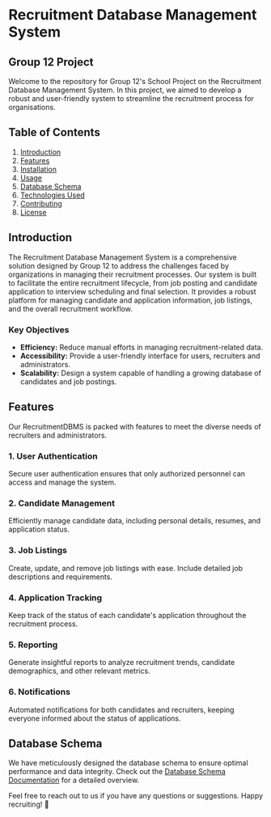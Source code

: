 # Recruitment Database Management System

## Group 12 Project
Welcome to the repository for Group 12's School Project on the Recruitment Database Management System. In this project, we aimed to develop a robust and user-friendly system to streamline the recruitment process for organisations.

## Table of Contents
1. [Introduction](#introduction)
2. [Features](#features)
3. [Installation](#installation)
4. [Usage](#usage)
5. [Database Schema](#database-schema)
6. [Technologies Used](#technologies-used)
7. [Contributing](#contributing)
8. [License](#license)


## Introduction
The Recruitment Database Management System is a comprehensive solution designed by Group 12 to address the challenges faced by organizations in managing their recruitment processes. Our system is built to facilitate the entire recruitment lifecycle, from job posting and candidate application to interview scheduling and final selection. It provides a robust platform for managing candidate and application information, job listings, and the overall recruitment workflow.

### Key Objectives
- **Efficiency:** Reduce manual efforts in managing recruitment-related data.
- **Accessibility:** Provide a user-friendly interface for users, recruiters and administrators.
- **Scalability:** Design a system capable of handling a growing database of candidates and job postings.


## Features
Our RecruitmentDBMS is packed with features to meet the diverse needs of recruiters and administrators.

### 1. User Authentication
Secure user authentication ensures that only authorized personnel can access and manage the system.

### 2. Candidate Management
Efficiently manage candidate data, including personal details, resumes, and application status.

### 3. Job Listings
Create, update, and remove job listings with ease. Include detailed job descriptions and requirements.

### 4. Application Tracking
Keep track of the status of each candidate's application throughout the recruitment process.

### 5. Reporting
Generate insightful reports to analyze recruitment trends, candidate demographics, and other relevant metrics.

### 6. Notifications
Automated notifications for both candidates and recruiters, keeping everyone informed about the status of applications.


## Database Schema
We have meticulously designed the database schema to ensure optimal performance and data integrity. Check out the [Database Schema Documentation](docs/database-schema.md) for a detailed overview.

Feel free to reach out to us if you have any questions or suggestions. Happy recruiting! 🚀